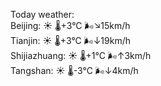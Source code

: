 Today weather:  
Beijing: ☀️   🌡️+3°C 🌬️↘15km/h  
Tianjin: ☀️   🌡️+3°C 🌬️↓19km/h  
Shijiazhuang: ☀️   🌡️+1°C 🌬️↑3km/h  
Tangshan: ☀️   🌡️-3°C 🌬️↓4km/h  
